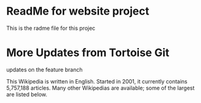 # ReadMe for website project

This is the radme file for this projec

# More Updates from Tortoise Git
updates on the feature branch


This Wikipedia is written in English. Started in 2001, it currently contains 5,757,188 articles. Many other Wikipedias are available; some of the largest are listed below.
